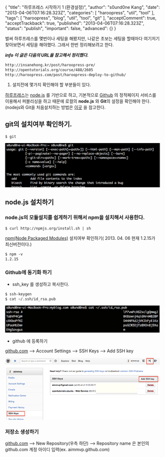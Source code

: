 {
    "title": "하루프레스 시작하기 1 (환경설정)",
    "author": "s0und0ne Kang",
    "date": "2013-04-06T07:16:28.323Z",
    "categories": [
        "haroopress",
        "util",
        "tool"
    ],
    "tags": [
        "haroopress",
        "blog",
        "util",
        "tool",
        "git"
    ],
    "acceptComment": true,
    "acceptTrackback": true,
    "published": "2013-04-06T07:16:28.323Z",
    "status": "publish",
    "important": false,
    "advanced": {}
}

벌써 하루프레스를 몇번이나 세팅을 해봤지만, 나같은 초보는 세팅을 할때마다 여기저기 찾아보면서 세팅을 해야했다. 그래서 한번 정리해보려고 한다.

***info <i class="icon-info-sign icon-white">이 글은 다음의 URL을 참고해서 정리했다.</i>***

    http://insanehong.kr/post/haroopress-pre/
    http://opentutorials.org/course/488/2605
    http://haroopress.com/post/haroopress-deploy-to-github/

1. 설치전에 몇가지 확인해야 할 부분들이 있다.

[하루프레스](http://haroopress.com/about/)는 [node.js](http://nodejs.org) 를 기반으로 하고, 기본적으로 [Github](http://github.com) 의 정적페이지 서비스를 이용해서 퍼블리싱을 하고 때문에 로컬의 **node.js** 와 **Git**의 설정을 확인해야 한다.(nodejs와 Git을 처음설치하는 방법은 [이곳](http://haroopress.com/post/haroopress-install-requirements/) 을 참고한다.
    

git의 설치여부 확인하기.
--
    
```
$ git
```
    
![git 설치 확인](@img/haroopress_1_1.png)
    
node.js 설치하기
--
        
### node.js의 모듈설치를 쉽게하기 위해서 npm을 설치해서 사용한다.

```
$ curl http://npmjs.org/install.sh | sh
```

[npm(Node Packaged Modules)](https://npmjs.org/) 설치여부 확인하기( 2013. 04. 06 현재 1.2.15가 최신버전이다.)

```
$ npm -v
1.2.15
```

### Github에 동기화 하기

- ssh_key 를 생성하고 복사한다.

```
$ ssh-keygen
$ cat ~/.ssh/id_rsa.pub
```

![ssh_key 복사하기](@img/haroopress_1_2.png)

- github 에 등록하기

[github.com](http://github.com) --> Account Settings --> SSH Keys --> Add SSH key

![github에 등록하기](@img/haroopress_1_3.png)

### 저장소 생성하기

[github.com](http://github.com) --> New Repository(우측 하단) --> Repository name 은 본인의 github.com 계정 아이디 입력(ex. aimmvp.github.com)

